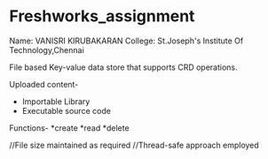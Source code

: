 # Freshworks_assignment
Name: VANISRI KIRUBAKARAN
College: St.Joseph's Institute Of Technology,Chennai

File based Key-value data store that supports CRD operations.

Uploaded content-
* Importable Library
* Executable source code

Functions-
*create
*read
*delete

//File size maintained as required
//Thread-safe approach employed
